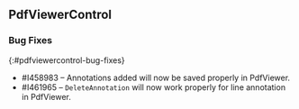 ## PdfViewerControl

### Bug Fixes
{:#pdfviewercontrol-bug-fixes}
* \#I458983 – Annotations added will now be saved properly in PdfViewer.
* \#I461965 – `DeleteAnnotation` will now work properly for line annotation in PdfViewer.